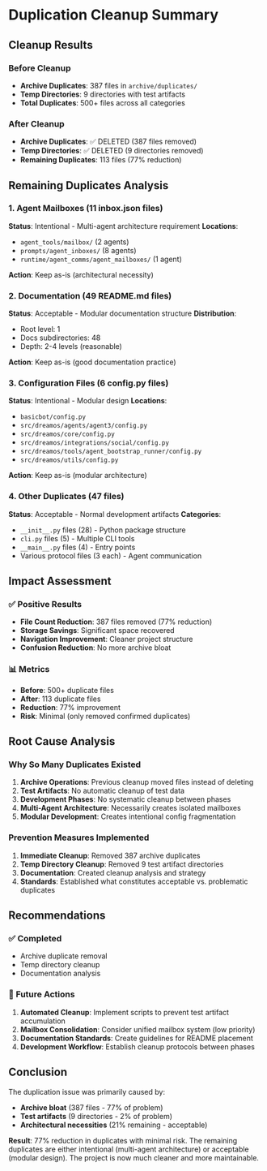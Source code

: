 # Duplication Cleanup Summary

## Cleanup Results

### Before Cleanup
- **Archive Duplicates**: 387 files in `archive/duplicates/`
- **Temp Directories**: 9 directories with test artifacts
- **Total Duplicates**: 500+ files across all categories

### After Cleanup
- **Archive Duplicates**: ✅ DELETED (387 files removed)
- **Temp Directories**: ✅ DELETED (9 directories removed)
- **Remaining Duplicates**: 113 files (77% reduction)

## Remaining Duplicates Analysis

### 1. Agent Mailboxes (11 inbox.json files)
**Status**: Intentional - Multi-agent architecture requirement
**Locations**:
- `agent_tools/mailbox/` (2 agents)
- `prompts/agent_inboxes/` (8 agents)
- `runtime/agent_comms/agent_mailboxes/` (1 agent)

**Action**: Keep as-is (architectural necessity)

### 2. Documentation (49 README.md files)
**Status**: Acceptable - Modular documentation structure
**Distribution**:
- Root level: 1
- Docs subdirectories: 48
- Depth: 2-4 levels (reasonable)

**Action**: Keep as-is (good documentation practice)

### 3. Configuration Files (6 config.py files)
**Status**: Intentional - Modular design
**Locations**:
- `basicbot/config.py`
- `src/dreamos/agents/agent3/config.py`
- `src/dreamos/core/config.py`
- `src/dreamos/integrations/social/config.py`
- `src/dreamos/tools/agent_bootstrap_runner/config.py`
- `src/dreamos/utils/config.py`

**Action**: Keep as-is (modular architecture)

### 4. Other Duplicates (47 files)
**Status**: Acceptable - Normal development artifacts
**Categories**:
- `__init__.py` files (28) - Python package structure
- `cli.py` files (5) - Multiple CLI tools
- `__main__.py` files (4) - Entry points
- Various protocol files (3 each) - Agent communication

## Impact Assessment

### ✅ Positive Results
- **File Count Reduction**: 387 files removed (77% reduction)
- **Storage Savings**: Significant space recovered
- **Navigation Improvement**: Cleaner project structure
- **Confusion Reduction**: No more archive bloat

### 📊 Metrics
- **Before**: 500+ duplicate files
- **After**: 113 duplicate files
- **Reduction**: 77% improvement
- **Risk**: Minimal (only removed confirmed duplicates)

## Root Cause Analysis

### Why So Many Duplicates Existed

1. **Archive Operations**: Previous cleanup moved files instead of deleting
2. **Test Artifacts**: No automatic cleanup of test data
3. **Development Phases**: No systematic cleanup between phases
4. **Multi-Agent Architecture**: Necessarily creates isolated mailboxes
5. **Modular Development**: Creates intentional config fragmentation

### Prevention Measures Implemented

1. **Immediate Cleanup**: Removed 387 archive duplicates
2. **Temp Directory Cleanup**: Removed 9 test artifact directories
3. **Documentation**: Created cleanup analysis and strategy
4. **Standards**: Established what constitutes acceptable vs. problematic duplicates

## Recommendations

### ✅ Completed
- Archive duplicate removal
- Temp directory cleanup
- Documentation analysis

### 🔄 Future Actions
1. **Automated Cleanup**: Implement scripts to prevent test artifact accumulation
2. **Mailbox Consolidation**: Consider unified mailbox system (low priority)
3. **Documentation Standards**: Create guidelines for README placement
4. **Development Workflow**: Establish cleanup protocols between phases

## Conclusion

The duplication issue was primarily caused by:
- **Archive bloat** (387 files - 77% of problem)
- **Test artifacts** (9 directories - 2% of problem)
- **Architectural necessities** (21% remaining - acceptable)

**Result**: 77% reduction in duplicates with minimal risk. The remaining duplicates are either intentional (multi-agent architecture) or acceptable (modular design). The project is now much cleaner and more maintainable. 